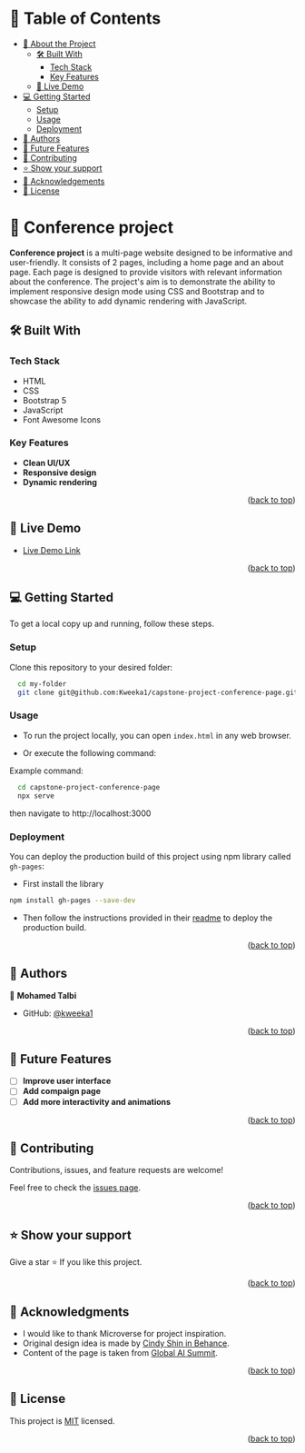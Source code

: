<a name="readme-top"></a>

<!-- TABLE OF CONTENTS -->

# 📗 Table of Contents

- [📖 About the Project](#about-project)
  - [🛠 Built With](#built-with)
    - [Tech Stack](#tech-stack)
    - [Key Features](#key-features)
  - [🚀 Live Demo](#live-demo)
- [💻 Getting Started](#getting-started)
  - [Setup](#setup)
  - [Usage](#usage)
  - [Deployment](#triangular_flag_on_post-deployment)
- [👥 Authors](#authors)
- [🔭 Future Features](#future-features)
- [🤝 Contributing](#contributing)
- [⭐️ Show your support](#support)
- [🙏 Acknowledgements](#acknowledgements)
- [📝 License](#license)

<!-- PROJECT DESCRIPTION -->

# 📖 Conference project <a name="about-project"></a>

**Conference project** is a multi-page website designed to be informative and user-friendly. It consists of 2 pages, including a home page and an about page. Each page is designed to provide visitors with relevant information about the conference. The project's aim is to demonstrate the ability to implement responsive design mode using CSS and Bootstrap and to showcase the ability to add dynamic rendering with JavaScript.

## 🛠 Built With <a name="built-with"></a>

### Tech Stack <a name="tech-stack"></a>

- HTML
- CSS
- Bootstrap 5
- JavaScript
- Font Awesome Icons

<!-- Features -->

### Key Features <a name="key-features"></a>

- **Clean UI/UX**
- **Responsive design**
- **Dynamic rendering**

<p align="right">(<a href="#readme-top">back to top</a>)</p>

<!-- LIVE DEMO -->

## 🚀 Live Demo <a name="live-demo"></a>

- [Live Demo Link](https://kweeka1.github.io/capstone-project-conference-page/index.html)

<p align="right">(<a href="#readme-top">back to top</a>)</p>

<!-- GETTING STARTED -->

## 💻 Getting Started <a name="getting-started"></a>

To get a local copy up and running, follow these steps.

### Setup

Clone this repository to your desired folder:

```sh
  cd my-folder
  git clone git@github.com:Kweeka1/capstone-project-conference-page.git
```

### Usage

- To run the project locally, you can open `index.html` in any web browser.

- Or execute the following command:

Example command:
```sh
  cd capstone-project-conference-page
  npx serve
```

then navigate to http://localhost:3000

### Deployment

You can deploy the production build of this project using npm library called `gh-pages`:

- First install the library

```sh
npm install gh-pages --save-dev
```

- Then follow the instructions provided in their [readme](https://www.npmjs.com/package/gh-pages) to deploy the production build.

<p align="right">(<a href="#readme-top">back to top</a>)</p>

<!-- AUTHORS -->

## 👥 Authors <a name="authors"></a>

👤 **Mohamed Talbi**

- GitHub: [@kweeka1](https://github.com/Kweeka1)

<p align="right">(<a href="#readme-top">back to top</a>)</p>

<!-- FUTURE FEATURES -->

## 🔭 Future Features <a name="future-features"></a>

- [ ] **Improve user interface**
- [ ] **Add compaign page**
- [ ] **Add more interactivity and animations**

<p align="right">(<a href="#readme-top">back to top</a>)</p>

<!-- CONTRIBUTING -->

## 🤝 Contributing <a name="contributing"></a>

Contributions, issues, and feature requests are welcome!

Feel free to check the [issues page](../../issues/).

<p align="right">(<a href="#readme-top">back to top</a>)</p>

<!-- SUPPORT -->

## ⭐️ Show your support <a name="support"></a>

Give a star ⭐️ If you like this project.

<p align="right">(<a href="#readme-top">back to top</a>)</p>

<!-- ACKNOWLEDGEMENTS -->

## 🙏 Acknowledgments <a name="acknowledgements"></a>

- I would like to thank Microverse for project inspiration.
- Original design idea is made by [Cindy Shin in Behance](https://www.behance.net/adagio07).
- Content of the page is taken from [Global AI Summit](https://globalaisummit.org/en/default.aspx).

<p align="right">(<a href="#readme-top">back to top</a>)</p>

<!-- LICENSE -->

## 📝 License <a name="license"></a>

This project is [MIT](./MIT.md) licensed.

<p align="right">(<a href="#readme-top">back to top</a>)</p>